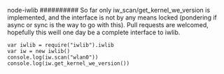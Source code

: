 node-iwlib
##########
So far only iw_scan/get_kernel_we_version is implemented, and the interface is not by any means locked (pondering if async or sync is the way to go with this). Pull requests are welcomed, hopefully this weill one day be a complete interface to iwlib.

```
var iwlib = require("iwlib").iwlib
var iw = new iwlib()
console.log(iw.scan("wlan0"))
console.log(iw.get_kernel_we_version())
```